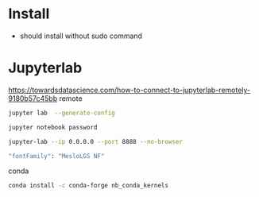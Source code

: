 # Install
- should install without sudo command

# Jupyterlab
<https://towardsdatascience.com/how-to-connect-to-jupyterlab-remotely-9180b57c45bb>
remote
```bash
jupyter lab  --generate-config
```
```bash
jupyter notebook password
```
```bash
jupyter-lab --ip 0.0.0.0 --port 8888 --no-browser
```
```bash
"fontFamily": "MesloLGS NF"
```
conda
```bash
conda install -c conda-forge nb_conda_kernels
```
